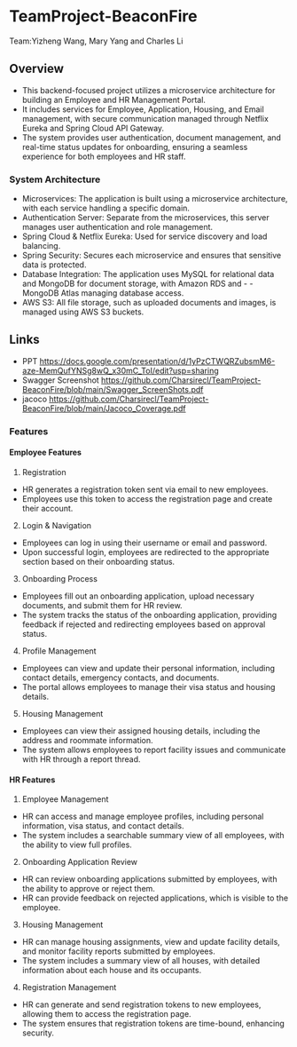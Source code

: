 # TeamProject-BeaconFire
Team:Yizheng Wang, Mary Yang and Charles Li

## Overview
- This backend-focused project utilizes a microservice architecture for building an Employee and HR Management Portal.
- It includes services for Employee, Application, Housing, and Email management, with secure communication managed through Netflix Eureka and Spring Cloud API Gateway.
- The system provides user authentication, document management, and real-time status updates for onboarding, ensuring a seamless experience for both employees and HR staff.

### System Architecture
- Microservices: The application is built using a microservice architecture, with each service handling a specific domain.
- Authentication Server: Separate from the microservices, this server manages user authentication and role management.
- Spring Cloud & Netflix Eureka: Used for service discovery and load balancing.
- Spring Security: Secures each microservice and ensures that sensitive data is protected.
- Database Integration: The application uses MySQL for relational data and MongoDB for document storage, with Amazon RDS and - - MongoDB Atlas managing database access.
- AWS S3: All file storage, such as uploaded documents and images, is managed using AWS S3 buckets.

## Links
- PPT https://docs.google.com/presentation/d/1yPzCTWQRZubsmM6-aze-MemQufYNSg8wQ_x30mC_ToI/edit?usp=sharing
- Swagger Screenshot https://github.com/Charsirecl/TeamProject-BeaconFire/blob/main/Swagger_ScreenShots.pdf
- jacoco https://github.com/Charsirecl/TeamProject-BeaconFire/blob/main/Jacoco_Coverage.pdf

### Features
#### Employee Features
1. Registration
- HR generates a registration token sent via email to new employees.
- Employees use this token to access the registration page and create their account.
  
2. Login & Navigation

- Employees can log in using their username or email and password.
- Upon successful login, employees are redirected to the appropriate section based on their onboarding status.
3. Onboarding Process

- Employees fill out an onboarding application, upload necessary documents, and submit them for HR review.
- The system tracks the status of the onboarding application, providing feedback if rejected and redirecting employees based on approval status.
4. Profile Management

- Employees can view and update their personal information, including contact details, emergency contacts, and documents.
- The portal allows employees to manage their visa status and housing details.
5. Housing Management

- Employees can view their assigned housing details, including the address and roommate information.
- The system allows employees to report facility issues and communicate with HR through a report thread.
#### HR Features
1. Employee Management

- HR can access and manage employee profiles, including personal information, visa status, and contact details.
- The system includes a searchable summary view of all employees, with the ability to view full profiles.
2. Onboarding Application Review

- HR can review onboarding applications submitted by employees, with the ability to approve or reject them.
- HR can provide feedback on rejected applications, which is visible to the employee.
3. Housing Management

- HR can manage housing assignments, view and update facility details, and monitor facility reports submitted by employees.
- The system includes a summary view of all houses, with detailed information about each house and its occupants.
4. Registration Management

- HR can generate and send registration tokens to new employees, allowing them to access the registration page.
- The system ensures that registration tokens are time-bound, enhancing security.



